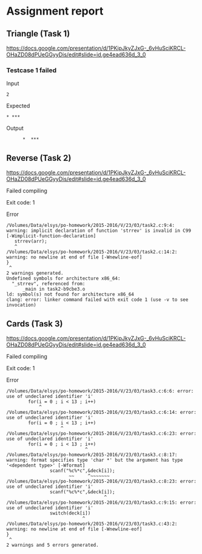 # Assignment report
## Triangle (Task 1)
https://docs.google.com/presentation/d/1PKipJkyZJxG-_6vHuSciKRCL-OHaZD08dPUeGGyyDis/edit#slide=id.ge4ead636d_3_0

### Testcase 1 failed
Input
```
2
```


Expected
```
* ***
```


Output
```
      *  *** 
```

## Reverse (Task 2)
https://docs.google.com/presentation/d/1PKipJkyZJxG-_6vHuSciKRCL-OHaZD08dPUeGGyyDis/edit#slide=id.ge4ead636d_3_0

Failed compiling

Exit code: 1

Error
```
/Volumes/Data/elsys/po-homework/2015-2016/V/23/03/task2.c:9:4: warning: implicit declaration of function 'strrev' is invalid in C99 [-Wimplicit-function-declaration]
   strrev(arr);
   ^
/Volumes/Data/elsys/po-homework/2015-2016/V/23/03/task2.c:14:2: warning: no newline at end of file [-Wnewline-eof]
}
 ^
2 warnings generated.
Undefined symbols for architecture x86_64:
  "_strrev", referenced from:
      _main in task2-b9cbe3.o
ld: symbol(s) not found for architecture x86_64
clang: error: linker command failed with exit code 1 (use -v to see invocation)

```


## Cards (Task 3)
https://docs.google.com/presentation/d/1PKipJkyZJxG-_6vHuSciKRCL-OHaZD08dPUeGGyyDis/edit#slide=id.ge4ead636d_3_0

Failed compiling

Exit code: 1

Error
```
/Volumes/Data/elsys/po-homework/2015-2016/V/23/03/task3.c:6:6: error: use of undeclared identifier 'i'
        for(i = 0 ; i < 13 ; i++)
            ^
/Volumes/Data/elsys/po-homework/2015-2016/V/23/03/task3.c:6:14: error: use of undeclared identifier 'i'
        for(i = 0 ; i < 13 ; i++)
                    ^
/Volumes/Data/elsys/po-homework/2015-2016/V/23/03/task3.c:6:23: error: use of undeclared identifier 'i'
        for(i = 0 ; i < 13 ; i++)
                             ^
/Volumes/Data/elsys/po-homework/2015-2016/V/23/03/task3.c:8:17: warning: format specifies type 'char *' but the argument has type '<dependent type>' [-Wformat]
                scanf("%c%*c",&deck[i]);
                       ~~     ^~~~~~~~
/Volumes/Data/elsys/po-homework/2015-2016/V/23/03/task3.c:8:23: error: use of undeclared identifier 'i'
                scanf("%c%*c",&deck[i]);
                                    ^
/Volumes/Data/elsys/po-homework/2015-2016/V/23/03/task3.c:9:15: error: use of undeclared identifier 'i'
                switch(deck[i])
                            ^
/Volumes/Data/elsys/po-homework/2015-2016/V/23/03/task3.c:43:2: warning: no newline at end of file [-Wnewline-eof]
}
 ^
2 warnings and 5 errors generated.

```


